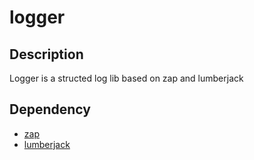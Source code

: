 # logger
## Description
Logger is a structed log lib based on zap and lumberjack

## Dependency
* [zap](https://github.com/uber-go/zap)
* [lumberjack](https://github.com/natefinch/lumberjack)
